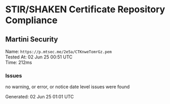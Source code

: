 # STIR/SHAKEN Certificate Repository Compliance

## Martini Security

Name: `https://p.mtsec.me/2e5a/CTKnweTomrGz.pem`\
Tested At: 02 Jun 25 00:51 UTC\
Time: 212ms

### Issues

no warning, or error, or notice date level issues were found

Generated: 02 Jun 25 01:01 UTC